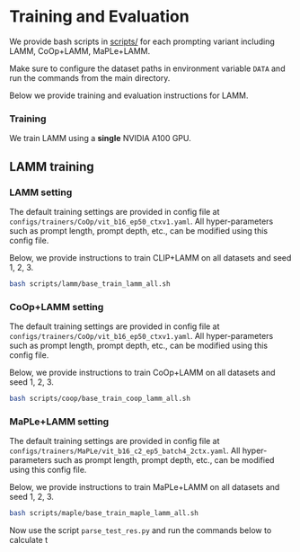 # Training and Evaluation

We provide bash scripts in [scripts/](../scripts) for each prompting variant including LAMM, CoOp+LAMM, MaPLe+LAMM.

Make sure to configure the dataset paths in environment variable `DATA` and run the commands from the main directory.

Below we provide training and evaluation instructions for LAMM. 


### Training 
We train LAMM using a **single** NVIDIA A100 GPU.

## LAMM training

### LAMM setting
The default training settings are provided in config file at `configs/trainers/CoOp/vit_b16_ep50_ctxv1.yaml`. All hyper-parameters such as prompt length, prompt depth, etc., can be modified using this config file.

Below, we provide instructions to train CLIP+LAMM on all datasets and seed 1, 2, 3. 


```bash
bash scripts/lamm/base_train_lamm_all.sh
```

### CoOp+LAMM setting
The default training settings are provided in config file at `configs/trainers/CoOp/vit_b16_ep50_ctxv1.yaml`. All hyper-parameters such as prompt length, prompt depth, etc., can be modified using this config file.

Below, we provide instructions to train CoOp+LAMM on all datasets and seed 1, 2, 3. 


```bash
bash scripts/coop/base_train_coop_lamm_all.sh
```

### MaPLe+LAMM setting
The default training settings are provided in config file at `configs/trainers/MaPLe/vit_b16_c2_ep5_batch4_2ctx.yaml`. All hyper-parameters such as prompt length, prompt depth, etc., can be modified using this config file.

Below, we provide instructions to train MaPLe+LAMM on all datasets and seed 1, 2, 3. 


```bash
bash scripts/maple/base_train_maple_lamm_all.sh
```

Now use the script `parse_test_res.py` and run the commands below to calculate t